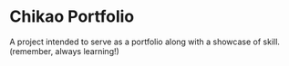 # Chikao Portfolio
A project intended to serve as a portfolio along with a showcase of skill. (remember, always learning!)